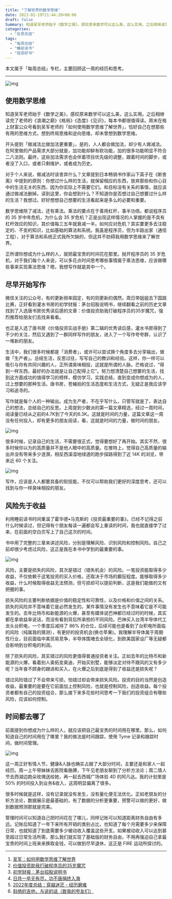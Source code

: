 ```yaml
---
title: "了解世界的数学思维"
date: 2023-02-19T21:44:20+08:00
draft: false
Summary: 知道吴军老师始于《数学之美》，感叹原来数学可以这么美，这么实用。之后相继读完了老师的《浪潮之巅》《格局》《态度》《见识》，每本书都很值得读。周末在格上财富公众号看到吴军老师的「如何使用数学思维了解世界」，恰好自己在想那些有用的思维方式，想到终局思维和逆向思维，却从没想过数学思维，而且最重要的是减法和乘法。
categories:
  - "反思总结"
tags:
  - "每周总结"
  - "睡前读书"
  - "投资好书"
---
```


本文属于「每周总结」专栏，主要回顾这一周的经历和思考。

---

![img](https://cdn.nlark.com/yuque/0/2023/jpeg/177619/1676813536451-70f77c4c-3be3-4c01-84ef-e38942c27f7d.jpeg)

## 使用数学思维

知道吴军老师始于《数学之美》，感叹原来数学可以这么美，这么实用。之后相继读完了老师的《浪潮之巅》《格局》《态度》《见识》，每本书都很值得读。周末在格上财富公众号看到吴军老师的「如何使用数学思维了解世界」，恰好自己在想那些有用的思维方式，想到终局思维和逆向思维，却未曾想到数学思维。

开头提到「做减法比做加法更重要」，是的，人人都会做加法，却少有人做减法。在阿里做的产品需求大部分就是，加功能却鲜有砍功能，加的很多功能明显不符合二八法则。最终，这些加法需求也会伴着项目优先级的调整，跟着时间的脚步，或者没了入口，或者只剩维护，或者成为历史。

对于个人来说，做减法时该舍弃什么？文章提到日本畅销书作家山下英子在《断舍离》中提到的原则：你想过什么样的生活，就保留相应的东西，放弃那些和你心目中的生活无关的东西，因为你实际上不需要它们。和目标没有关系的事情，就应该通过做减法删掉。读到这里，你会想到什么？不知道你是否想过自己想要过什么样的生活？我想过。好好想想自己想要的生活看起来是多么的必要和重要。

数学思维除了减法，还有乘法。乘法的要点在于善用杠杆，事半功倍。都说程序员的 35 岁中年危机，为什么会 35 岁危机？正是出现这样情况的人掌握的是不具有杠杆效应的知识，其价值每三五年就衰减一半。如何应对危机？其实要更多去注稳定的、不变的知识，比如基础的算法和系统。我虽是程序员，但为半路出家（通信工程），对于算法和系统正式我所欠缺的，但这并不妨碍我用数学思维来了解世界。

正所谓你想成为什么样的人，就把最宝贵的时间花在那里。抛开程序员的 35 岁危机，对于我们每个人来说，可以多花点时间思考哪些事情属于乘法思维，应该做哪些事来实现乘法思维？嗯，我想写作就是其中一个。

## 尽早开始写作

微信关注的公众号，有的更新频率固定，有的则更新的偶然。周日带姐姐去下国跳比赛，正好看到灌水书房的初学财报：茅台招股说明书，继续翻看之前的历史文章找到了入选唐书房优秀读后感的文章：价值投资助我打破程序员的35岁魔咒，强烈推荐给朋友们去找来看看。

也正是入选了唐书房《价值投资实战手册》第二辑的优秀读后感，灌水书房得到了不少的关注，然后又遇到了一群同样写作的朋友，进入了一个写作夸夸群，认识了一堆新的朋友。

生活中，我们很多时候都是「消费者」，或许可以尝试换个角度多去分享输出，做做「生产者」。总结生活，反思过往，写写自己的教训和经验。这样，你一样可以吸引与你有共同兴趣的人，正所谓臭味相投，这就是所谓的人脉。芒格说过，“得到一样东西，最好的办法就是让自己配得上它”。努力想清楚自己想要的生活，找到这方面成功的值得学习的榜样，模仿学习，实践总结，直到变成你想成为的人，过上想要的那种生活。唐书房，苍蝇拍的生活态度和生活方式，无疑正是我应该学习和追寻的。

写作就是每个人的一种输出。成为生产者，不在乎写什么，只管写就是了，表达自己的想法，总结自己的反思。上周提到少数派的第一篇文章精选，经过一周时间，阅读量已经从之前的4.7K到了今天的6.3K。这就是时间的力量，这篇文章这一周没有任何投入，却有更多的朋友阅读，看，这就是时间的力量，做时间的朋友。

![img](https://cdn.nlark.com/yuque/0/2023/png/177619/1676803279322-86a1ebf2-bd6c-413b-8b5f-aa4b7da68251.png)

很多时候，记录自己的生活，不需要很正式，觉得要想好了再开始。其实不然，很多时候你以为的高质量并不是他人眼中的高质量。在推特上，觉得自己高质量的输出并没有带来多少涟漪，相反西溪湿地绿道的跑步探路得到了近 14K 的浏览，带来近 60 个关注。

![img](https://cdn.nlark.com/yuque/0/2023/png/177619/1676803860298-19c187f4-4aca-4dc3-be91-f1b4c9a4908a.png)

写作，应该是人人都要具备的软技能，不仅可以帮助我们更好的深度思考，还可以找到与你一样臭味相投的朋友。

## 风险先于收益

利用睡前读书时间重温了霍华德•马克斯的《投资最重要的事》。已经不记得之前什么时候读过，但记得有个朋友每读一遍都会写上重读的时间，我也就直接学了过来，在前面的空白页写上了自己这次的时间。

书中用了完整的三章来讲述风险，分别是理解风险、识别风险和控制风险。自己之前却很少考虑过风险，这正是我在本书中学到的最重要的事。

![img](https://cdn.nlark.com/yuque/0/2023/png/177619/1676813841839-eacc591b-7529-4d6d-8d5b-5a1716666507.png)

风险，主要是损失的风险，其次是错过（错失机会）的风险。一笔投资能取得多少收益，不仅依赖于这笔投资的买入价格，还取决于市场的癫狂程度。能够取得多少收益，什么时候取得收益无法预测，但亏损却可以提前判断，这是我们能做的又有把握的事。

损失风险的主要判断依据是价值的稳定性和可靠性，以及价格和价值之间的关系。损失的风险并不意味着它是必然发生的，某件事情没有发生也不意味着它是不可能发生的。去年比特币和新能源的火爆，甚至有媒体说巴神都已经过时的时候，其实都在拿收益率说话，而没有看到背后所承担的不同风险。巴神买入台湾半导体代工龙头台积电，一个季度后减持了 86% 的仓位，后续可能也是看到了台积电所面临的风险（纯属我的猜测），有更好的投资机会(换仓苹果)。我理解半导体属于周期性行业，目前面临中美贸易竞争，半导体围堵去全球化，到欧美国家设厂等无疑都会影响到台积电的利润。

除了损失的风险，其实错过的风险更值得普通投资者关注。正如去年的比特币和新能源的火爆，看着别人奥拓变奥迪，开始买别墅，能够淡定对待不跟风的又有多少呢？当年奋不顾身的跟进和买入，在火爆之后到底是得到了收益还是损失呢？

错过风险错过了不会带来亏损，怕错过却会带来损失风险。投资的目的当然是创造收益，最重要的是要在它前面加上控制风险，也就是控制风险，创造收益。每个投资者都有自己的投资组合，那么接下来多花些时间思考一下我们的投资组合有哪些风险，应该如何控制。

## 时间都去哪了

前面提到你想成为什么样的人，就应该把自己最宝贵的时间用在哪里。那么，如何知道自己的时间用在了哪里？我的做法是时间跟踪，使用 Tyme 记录和跟踪时间，做时间管理。

![img](https://cdn.nlark.com/yuque/0/2023/png/177619/1676816157327-9c06d355-b35f-4e1a-8088-a0cdb2e4c51c.png)

这一周正好有情人节，健康&人脉也确实占据了大部分时间，主要还是和家人一起经历。周一上午带妹妹去医院看胳膊，下午见老朋友聊到了分析方法论；周二情人节去西湖边跑朵玫瑰送给她，再一起去西城广场体验 4D 的阿凡达。我的计划里是 50% 的时间投入到业务&收入，这周明显偏离了很多。

很多时候就是这样，没有记录就没有发生，没有量化便无法优化。正如老朋友的分析方法论，数据展示是最基础的，有了数据的分析更重要，预警可以做的更好，做到数据预测那就是完美。

管理时间可以知道自己把时间花在了哪儿，同样记账可以知道距离财务自由有多远。记账后知道了一年下来所有开销的类别占比，也知道了每个月需要多少来保障日常，也就知道了到底需要多少被动收入覆盖这些开支。如果被动收入可以达到甚至超过日常生活所需，那么我们就实现了基础版的财务自由，不用再强迫自己拿最宝贵的时间上班来来换取金钱，可以做到尽早退休，这正是 FIRE 运动所探讨的。

------

1. [吴军：如何用数学思维了解世界](https://mp.weixin.qq.com/s/unh7VOnEedcFEIztoOLaUQ)
2. [价值投资助我打破程序员的35岁魔咒](https://mp.weixin.qq.com/s/M75X2t87dZSVzuKiRx8hNA)
3. [初学财报：茅台招股说明书](https://mp.weixin.qq.com/s/smywwlm-MOk418L7wkELWQ)
4. [日共一卒无有尽，功不唐捐终入海](https://mp.weixin.qq.com/s/xQGX0xAIId2ZGmMR5F63bA)
5. [2022年度总结：穿越迷茫 - 经历磨难](https://mp.weixin.qq.com/s/du2Rzc9P2CntEQG30SgHBA)
6. [斜倚的吉他，与说的话（致我的夸友们）](https://mp.weixin.qq.com/s/_N2NYgWpYTwbbaAfmIn78g)